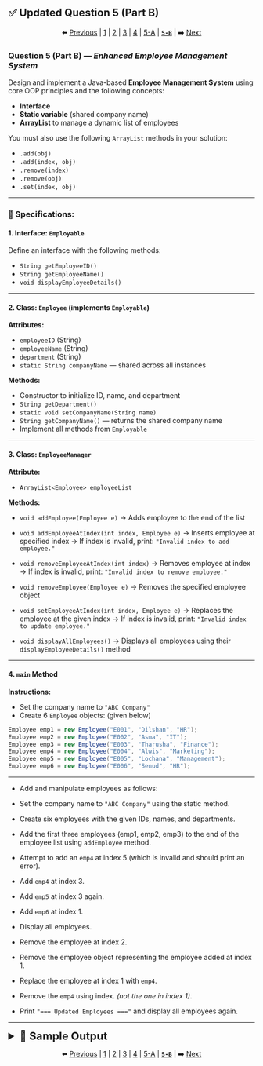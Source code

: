 
## ✅ Updated Question 5 (Part B)

<div align="center">

⬅️ [Previous](5-A.md) | [1](1.md) | [2](2.md) | [3](3.md) | [4](4.md) | [5-A](5-A.md) | [**`5-B`**](5-B.md) | ➡️ [Next](1.md)

</div>

### Question 5 (Part B) — *Enhanced Employee Management System*

Design and implement a Java-based **Employee Management System** using core OOP principles and the following concepts:

* **Interface**
* **Static variable** (shared company name)
* **ArrayList** to manage a dynamic list of employees

You must also use the following `ArrayList` methods in your solution:

* `.add(obj)`
* `.add(index, obj)`
* `.remove(index)`
* `.remove(obj)`
* `.set(index, obj)`

---

### 🔧 Specifications:

#### 1. Interface: `Employable`

Define an interface with the following methods:

* `String getEmployeeID()`
* `String getEmployeeName()`
* `void displayEmployeeDetails()`

---

#### 2. Class: `Employee` (implements `Employable`)

**Attributes:**

* `employeeID` (String)
* `employeeName` (String)
* `department` (String)
* `static String companyName` — shared across all instances

**Methods:**

* Constructor to initialize ID, name, and department
* `String getDepartment()`
* `static void setCompanyName(String name)`
* `String getCompanyName()` — returns the shared company name
* Implement all methods from `Employable`

---

#### 3. Class: `EmployeeManager`

**Attribute:**

* `ArrayList<Employee> employeeList`

**Methods:**

* `void addEmployee(Employee e)`
  → Adds employee to the end of the list

* `void addEmployeeAtIndex(int index, Employee e)`
  → Inserts employee at specified index
  → If index is invalid, print:
  `"Invalid index to add employee."`

* `void removeEmployeeAtIndex(int index)`
  → Removes employee at index
  → If index is invalid, print:
  `"Invalid index to remove employee."`

* `void removeEmployee(Employee e)`
  → Removes the specified employee object

* `void setEmployeeAtIndex(int index, Employee e)`
  → Replaces the employee at the given index
  → If index is invalid, print:
  `"Invalid index to update employee."`

* `void displayAllEmployees()`
  → Displays all employees using their `displayEmployeeDetails()` method

---

#### 4. `main` Method

**Instructions:**

* Set the company name to `"ABC Company"`
* Create 6 `Employee` objects: (given below)

```java
Employee emp1 = new Employee("E001", "Dilshan", "HR");
Employee emp2 = new Employee("E002", "Asma", "IT");
Employee emp3 = new Employee("E003", "Tharusha", "Finance");
Employee emp4 = new Employee("E004", "Alwis", "Marketing");
Employee emp5 = new Employee("E005", "Lochana", "Management");
Employee emp6 = new Employee("E006", "Senud", "HR");
```
---
* Add and manipulate employees as follows:
* Set the company name to `"ABC Company"` using the static method.
* Create six employees with the given IDs, names, and departments.
* Add the first three employees (emp1, emp2, emp3) to the end of the employee list using `addEmployee` method.
* Attempt to add an `emp4` at index 5 (which is invalid and should print an error).
* Add `emp4` at index 3.
* Add `emp5` at index 3 again.
* Add `emp6` at index 1.
* Display all employees.

* Remove the employee at index 2.
* Remove the employee object representing the employee added at index 1.
* Replace the employee at index 1 with `emp4`.
* Remove the `emp4` using index. *(not the one in index 1)*.
  
* Print `"=== Updated Employees ==="` and display all employees again.

---

<details>
  <summary style="font-size:22px; font-weight:bold">🌟 Sample Output</summary>

  ```yaml
  Invalid index to add employee.
  === Employee List ===
  ID: E001
  Name: Dilshan
  Department: HR
  Company: ABC Company
  ---------------------------
  ID: E006
  Name: Senud
  Department: HR
  Company: ABC Company
  ---------------------------
  ID: E002
  Name: Asma
  Department: IT
  Company: ABC Company
  ---------------------------
  ID: E003
  Name: Tharusha
  Department: Finance
  Company: ABC Company
  ---------------------------
  ID: E005
  Name: Lochana
  Department: Management
  Company: ABC Company
  ---------------------------
  ID: E004
  Name: Alwis
  Department: Marketing
  Company: ABC Company
  ---------------------------
  === Updated Employees ===
  === Employee List ===
  ID: E001
  Name: Dilshan
  Department: HR
  Company: ABC Company
  ---------------------------
  ID: E004
  Name: Alwis
  Department: Marketing
  Company: ABC Company
  ---------------------------
  ID: E005
  Name: Lochana
  Department: Management
  Company: ABC Company
  ---------------------------
  ID: E004
  Name: Alwis
  Department: Marketing
  Company: ABC Company
  ---------------------------
  ```

</details>

<div align="center">

⬅️ [Previous](5-A.md) | [1](1.md) | [2](2.md) | [3](3.md) | [4](4.md) | [5-A](5-A.md) | [**`5-B`**](5-B.md) | ➡️ [Next](1.md)

</div>
